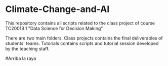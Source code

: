 # Climate-Change-and-AI

This repository contains all scripts related to the class project of course TC2001B.1 "Data Science for Decision Making"

There are two main folders. Class projects contains the final deliverables of students' teams. Tutorials contains scripts and tutorial session developed by the teaching staff.  

#Arriba la raya
